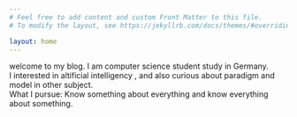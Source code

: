 ```yaml
---
# Feel free to add content and custom Front Matter to this file.
# To modify the layout, see https://jekyllrb.com/docs/themes/#overriding-theme-defaults

layout: home
---
```


welcome to my blog. I am computer science student study in Germany.  
I interested in altificial intelligency , and also curious about paradigm and model in other subject.  
What I pursue: Know something about everything and know everything about something.  